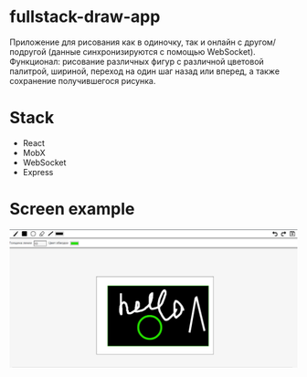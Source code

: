# fullstack-draw-app
Приложение для рисования как в одиночку, так и онлайн с другом/подругой (данные синхронизируются с помощью WebSocket). 
Функционал: рисование различных фигур с различной цветовой палитрой, шириной, переход на один шаг назад или вперед, а также сохранение получившегося рисунка.
# Stack
* React
* MobX
* WebSocket
* Express
# Screen example
![Example](/example.png)
